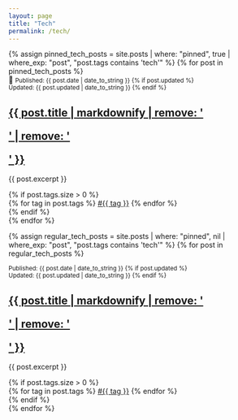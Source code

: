 ```yaml
---
layout: page
title: "Tech"
permalink: /tech/
---
```


<div class="post-list">
  <!-- Pinned tech posts first -->
  {% assign pinned_tech_posts = site.posts | where: "pinned", true | where_exp: "post", "post.tags contains 'tech'" %}
  {% for post in pinned_tech_posts %}
    <article class="pinned-post">
      <span class="pinned-label">📌</span>
      <small>
        Published: {{ post.date | date_to_string }}
        {% if post.updated %}
        <br><span class="updated-date">Updated: {{ post.updated | date_to_string }}</span>
        {% endif %}
      </small>
      <h2><a href="{{ post.url }}">{{ post.title | markdownify | remove: '<p>' | remove: '</p>' }}</a></h2>
      <p>{{ post.excerpt }}</p>
      {% if post.tags.size > 0 %}
        <div class="post-tags">
          {% for tag in post.tags %}
            <a href="{{site.baseurl}}/archive.html#{{tag | slugize}}" class="post-tag">#{{ tag }}</a>
          {% endfor %}
        </div>
      {% endif %}
    </article>
  {% endfor %}

  <!-- Regular tech posts (excluding pinned ones) -->
  {% assign regular_tech_posts = site.posts | where: "pinned", nil | where_exp: "post", "post.tags contains 'tech'" %}
  {% for post in regular_tech_posts %}
    <article>
      <small>
        Published: {{ post.date | date_to_string }}
        {% if post.updated %}
        <br><span class="updated-date">Updated: {{ post.updated | date_to_string }}</span>
        {% endif %}
      </small>
      <h2><a href="{{ post.url }}">{{ post.title | markdownify | remove: '<p>' | remove: '</p>' }}</a></h2>
      <p>{{ post.excerpt }}</p>
      {% if post.tags.size > 0 %}
        <div class="post-tags">
          {% for tag in post.tags %}
            <a href="{{site.baseurl}}/archive.html#{{tag | slugize}}" class="post-tag">#{{ tag }}</a>
          {% endfor %}
        </div>
      {% endif %}
    </article>
  {% endfor %}
</div>
